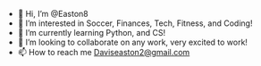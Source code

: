 - 👋 Hi, I’m @Easton8
- 👀 I’m interested in Soccer, Finances, Tech, Fitness, and Coding!
- 🌱 I’m currently learning Python, and CS!
- 💞️ I’m looking to collaborate on any work, very excited to work! 
- 📫 How to reach me Daviseaston2@gmail.com

<!---
Easton8/Easton8 is a ✨ special ✨ repository because its `README.md` (this file) appears on your GitHub profile.
You can click the Preview link to take a look at your changes.
--->

